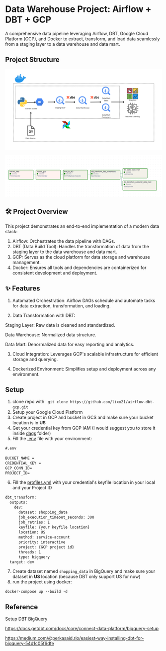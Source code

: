 # Data Warehouse Project: Airflow + DBT + GCP

A comprehensive data pipeline leveraging Airflow, DBT, Google Cloud Platform (GCP), and Docker to extract, transform, and load data seamlessly from a staging layer to a data warehouse and data mart.

## Project Structure

![airflow-dbt](./images/airflow-dbt.png)

![airflow-graph](./images/airflow-graph.png)

## 🛠️ Project Overview
This project demonstrates an end-to-end implementation of a modern data stack:

1. Airflow: Orchestrates the data pipeline with DAGs.
2. DBT (Data Build Tool): Handles the transformation of data from the staging layer to the data warehouse and data mart.
3. GCP: Serves as the cloud platform for data storage and warehouse management.
4. Docker: Ensures all tools and dependencies are containerized for consistent development and deployment.

## ✨ Features

1. Automated Orchestration: Airflow DAGs schedule and automate tasks for data extraction, transformation, and loading.

2. Data Transformation with DBT:

Staging Layer: Raw data is cleaned and standardized.

Data Warehouse: Normalized data structure.

Data Mart: Denormalized data for easy reporting and analytics.

3. Cloud Integration: Leverages GCP's scalable infrastructure for efficient storage and querying.

4. Dockerized Environment: Simplifies setup and deployment across any environment.

## Setup

1. clone repo with ` git clone https://github.com/lixx21/airflow-dbt-gcp.git`
2. Setup your Google Cloud Platform
3. Create project in GCP and bucket in GCS and make sure your bucket location is in **US**
4. Get your credential key from GCP IAM (I would suggest you to store it inside [dags](./dags/) folder)
5. Fill the [.env](./dags/.env) file with your environment:

```
#.env

BUCKET_NAME = 
CREDENTIAL_KEY = 
GCP_CONN_ID= 
PROJECT_ID= 
```
6. Fill the [profiles.yml](./dags/dbt_transform/profiles.yml) with your credential's keyfile location in your local and your Project ID
```
dbt_transform:
  outputs:
    dev:
      dataset: shopping_data
      job_execution_timeout_seconds: 300
      job_retries: 1
      keyfile: {your keyfile location}
      location: US
      method: service-account
      priority: interactive
      project: {GCP project id}
      threads: 1
      type: bigquery
  target: dev
```
7. Create dataset named `shopping_data` in BigQuery and make sure your dataset in **US** location (because DBT only support US for now)
8. run the project using docker:

```
docker-compose up --build -d
```

## Reference

Setup DBT BigQuery

https://docs.getdbt.com/docs/core/connect-data-platform/bigquery-setup

https://medium.com/@perkasaid.rio/easiest-way-installing-dbt-for-bigquery-54d1c05f6dfe